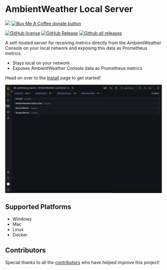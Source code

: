 # AmbientWeather Local Server
[![](https://img.shields.io/static/v1?label=Sponsor&message=%E2%9D%A4&logo=GitHub&color=%23fe8e86)](https://github.com/sponsors/philosowaffle)
<span class="badge-buymeacoffee"><a href="https://www.buymeacoffee.com/philosowaffle" title="Donate to this project using Buy Me A Coffee"><img src="https://img.shields.io/badge/buy%20me%20a%20coffee-donate-yellow.svg" alt="Buy Me A Coffee donate button" /></a></span>

[![GitHub license](https://img.shields.io/github/license/philosowaffle/ambientweather-local-server.svg)](https://github.com/philosowaffle/ambientweather-local-server/blob/master/LICENSE)
[![GitHub Release](https://img.shields.io/github/release/philosowaffle/ambientweather-local-server.svg?style=flat)]()
[![Github all releases](https://img.shields.io/docker/pulls/philosowaffle/ambientweather-local-server)](https://GitHub.com/philosowaffle/ambientweather-local-server/releases/)


A self-hosted server for receiving metrics directly from the AmbientWeather Console on your local network and exposing this data as Prometheus metrics.

* Stays local on your network
* Exposes AmbientWeather Console data as Prometheus metrics

Head on over to the [Install](https://philosowaffle.github.io/ambientweather-local-server/install) page to get started!

![Grafana Dashboard Demo](/images/grafana_dashbaord.gif?raw=true "Grafana Dashboard Demo")

## Supported Platforms

* Windows
* Mac
* Linux
* Docker

## Contributors

Special thanks to all the [contributors](https://github.com/philosowaffle/ambientweather-local-server/graphs/contributors) who have helped improve this project!
